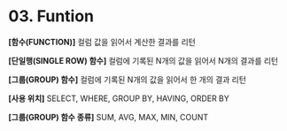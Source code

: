 # 03. Funtion

<show-structure for="procedure" />

<procedure title="함수의 정의 및 종류">
<step>
<p><b>[함수(FUNCTION)]</b> 컬럼 값을 읽어서 계산한 결과를 리턴</p>
</step>
<step>
<p><b>[단일행(SINGLE ROW) 함수]</b> 컬럼에 기록된 N개의 값을 읽어서 N개의 결과를 리턴</p>
</step>
<step>
<p><b>[그룹(GROUP) 함수]</b> 컬럼에 기록된 N개의 값을 읽어서 한 개의 결과 리턴</p>
</step>
<step>
<p><b>[사용 위치]</b> SELECT, WHERE, GROUP BY, HAVING, ORDER BY</p>
</step>
<step>
<p><b>[그룹(GROUP) 함수 종류]</b> SUM, AVG, MAX, MIN, COUNT</p>
</step>
</procedure>
